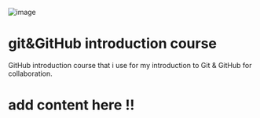 
![image](https://gist.github.com/wgcv/86f211cc4af4b8becfc91a054c38fdfb/raw/cce67d0f340a7e557c220d573cf780cd66729873/AboutMe.gif)
# git&GitHub introduction course
GitHub introduction course that i use for my introduction to Git & GitHub for collaboration.

# add content here !!
